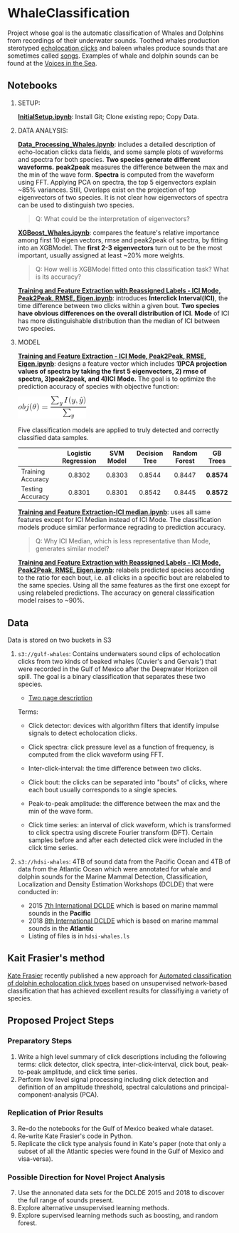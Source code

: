 # WhaleClassification
Project whose goal is the automatic classification of Whales and Dolphins from recordings of their underwater sounds.  Toothed whales production sterotyped [echolocation clicks](https://en.wikipedia.org/wiki/Animal_echolocation#Toothed_whales) and baleen whales produce sounds that are sometimes called [songs](https://en.wikipedia.org/wiki/Whale_vocalization).  Examples of whale and dolphin sounds can be found at the [Voices in the Sea](http://cetus.ucsd.edu/voicesinthesea_org/). 

## Notebooks

1. SETUP:

   **[InitialSetup.ipynb](https://github.com/yoavfreund/BeakedWhaleClassification/blob/master/Sumit_et_al/InitialSetup.ipynb)**: Install Git; Clone existing repo; Copy Data.

2. DATA ANALYSIS:

   **[Data_Processing_Whales.ipynb](https://github.com/yoavfreund/BeakedWhaleClassification/blob/master/DSE230_version/Data_Processing_Whales.ipynb)**: includes a detailed description of echo-location clicks data fields, and some sample plots of waveforms and spectra for both species. **Two species generate different waveforms.** **peak2peak** measures the difference between the max and the min of the wave form. **Spectra** is computed from the waveform using FFT. Applying PCA on spectra, the top 5 eigenvectors explain ~85% variances. Still, Overlaps exist on the projection of top eigenvectors of two species. It is not clear how eigenvectors of spectra can be used to distinguish two species.

   >  Q: What could be the interpretation of eigenvectors?

   **[XGBoost_Whales.ipynb](https://github.com/yoavfreund/BeakedWhaleClassification/blob/master/DSE230_version/XGBoost_Whales.ipynb)**: compares the feature's relative importance among first 10 eigen vectors, rmse and peak2peak of spectra, by fitting into an XGBModel. The **first 2-3 eigenvectors** turn out to be the most important, usually assigned at least ~20% more weights.

   > Q: How well is XGBModel fitted onto this classification task? What is its accuracy?

   **[Training and Feature Extraction with Reassigned Labels - ICI Mode, Peak2Peak, RMSE, Eigen.ipynb](https://github.com/GrEedWish/BeakedWhaleClassification/blob/label_based_on_majority_vote/Training%20and%20Feature%20Extraction%20with%20Reassigned%20Labels%20-%20ICI%20Mode%2C%20Peak2Peak%2C%20RMSE%2C%20Eigen.ipynb)**: introduces **Interclick Interval(ICI)**, the time difference between two clicks within a given bout. **Two species have obvious differences on the overall distribution of ICI**. **Mode** of ICI has more distinguishable distribution than the median of ICI between two species.

3. MODEL

   **[Training and Feature Extraction - ICI Mode, Peak2Peak, RMSE, Eigen.ipynb](https://github.com/yoavfreund/BeakedWhaleClassification/blob/master/Sumit_et_al/Training%20and%20Feature%20Extraction%20-%20ICI%20Mode%2C%20Peak2Peak%2C%20RMSE%2C%20Eigen.ipynb)**: designs a feature vector which includes **1)PCA projection values of spectra by taking the first 5 eigenvectors,  2) rmse of spectra, 3)peak2peak, and 4)ICI Mode.** The goal is to optimize the prediction accuracy of species with objective function:

   <img src='data/objEqn.gif'>

   Five classification models are applied to truly detected and correctly classified data samples.

   |                   | Logistic Regression | SVM Model | Decision Tree | Random Forest | GB Trees |
   | ----------------- | :-------------------------: | :---------: | :-------------: | :-------------: | :--------: |
   | Training Accuracy | 0.8302                    | 0.8303    | 0.8544        | 0.8447        | **0.8574** |
   | Testing Accuracy  | 0.8301                    | 0.8301    | 0.8542        | 0.8445        | **0.8572** |

   **[Training and Feature Extraction-ICI median.ipynb](https://github.com/yoavfreund/BeakedWhaleClassification/blob/master/Sumit_et_al/Training%20and%20Feature%20Extraction-ICI%20median.ipynb)**: uses all same features except for ICI Median instead of ICI Mode. The classification models produce similar performance regrading to prediction accuracy.

   > Q: Why ICI Median, which is less representative than Mode, generates similar model?

   **[Training and Feature Extraction with Reassigned Labels - ICI Mode, Peak2Peak, RMSE, Eigen.ipynb](https://github.com/GrEedWish/BeakedWhaleClassification/blob/label_based_on_majority_vote/Training%20and%20Feature%20Extraction%20with%20Reassigned%20Labels%20-%20ICI%20Mode%2C%20Peak2Peak%2C%20RMSE%2C%20Eigen.ipynb)**: relabels predicted species according to the ratio for each bout, i.e. all clicks in a specific bout are relabeled to the same species. Using all the same features as the first one except for using relabeled predictions. The accuracy on general classification model raises to ~90%.

## Data
Data is stored on two buckets in S3

1. `s3://gulf-whales`: Contains underwaters sound clips of echolocation clicks from two kinds of beaked whales (Cuvier's and Gervais') that were recorded in the Gulf of Mexico after the Deepwater Horizon oil spill. The goal is a binary classification that separates these two species.

   * [Two page description](https://docs.google.com/document/d/1GYivLB5e4xM-URTivAGFOqcjyXp-Ay8s_fyRSTcHvL0/edit#heading=h.lnna1gml3l15)

   Terms:

   - Click detector: devices with algorithm filters that identify impulse signals to detect echolocation clicks.

   - Click spectra: click pressure level as a function of frequency, is computed from the click waveform using FFT.

   - Inter-click-interval: the time difference between two clicks.

   - Click bout: the clicks can be separated into "bouts" of clicks, where each bout usually corresponds to a single species.

   - Peak-to-peak amplitude: the difference between the max and the min of the wave form.

   - Click time series: an interval of click waveform, which is transformed to click spectra using discrete Fourier transform (DFT). Certain samples before and after each detected click were included in the click time series.

2. `s3://hdsi-whales`: 4TB of sound data from the Pacific Ocean and 4TB of data from the Atlantic Ocean which were annotated for whale and dolphin sounds for the Marine Mammal Detection, Classification, Localization and Density Estimation Workshops (DCLDE) that were conducted in: 

   * 2015 [7th International DCLDE](http://www.cetus.ucsd.edu/dclde/) which is based on marine mammal sounds in the **Pacific**  
   * 2018 [8th International DCLDE](http://sabiod.univ-tln.fr/DCLDE/) which is based on marine mammal sounds in the **Atlantic** 
   * Listing of files is in `hdsi-whales.ls`

## Kait Frasier's method
[Kate Frasier](https://www.researchgate.net/profile/Kaitlin_Frasier) recently published a new approach for [Automated classification of dolphin echolocation click types](https://journals.plos.org/ploscompbiol/article?id=10.1371/journal.pcbi.1005823) based on unsupervised network-based classification that has achieved excellent results for classifiying a variety of species.

## Proposed Project Steps
### Preparatory Steps
1. Write a high level summary of click descriptions including the following terms: click detector, click spectra, inter-click-interval, click bout, peak-to-peak amplitude, and click time series. 
2. Perform low level signal processing including click detection and definition of an amplitude threshold, spectral calculations and principal-component-analysis (PCA). 

### Replication of Prior Results
3. Re-do the notebooks for the Gulf of Mexico beaked whale dataset.
4. Re-write Kate Frasier's code in Python.
5. Replicate the click type analysis found in Kate's paper (note that only a subset of all the Atlantic species were found in the Gulf of Mexico and visa-versa).

### Possible Direction for Novel Project Analysis
7. Use the annonated data sets for the DCLDE 2015 and 2018 to discover the full range of sounds present.
8. Explore alternative unsupervised learning methods.
9. Explore supervised learning methods such as boosting, and random forest.



